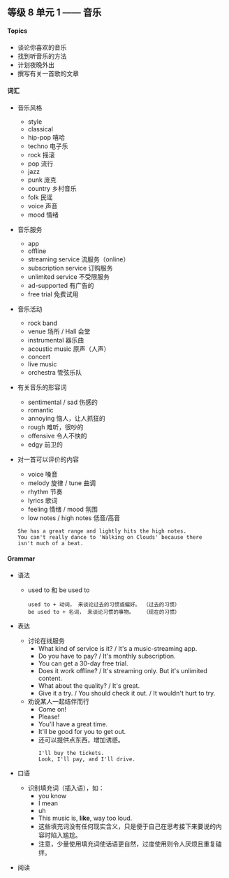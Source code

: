 ## 等级 8 单元 1 —— 音乐

#### Topics
* 谈论你喜欢的音乐
* 找到听音乐的方法
* 计划夜晚外出
* 撰写有关一首歌的文章

#### 词汇
* 音乐风格
    * style
    * classical
    * hip-pop 嘻哈
    * techno 电子乐
    * rock 摇滚
    * pop 流行
    * jazz
    * punk 庞克
    * country 乡村音乐
    * folk 民谣
    * voice 声音
    * mood 情绪

* 音乐服务
    * app
    * offline
    * streaming service 流服务（online）
    * subscription service 订购服务
    * unlimited service 不受限服务
    * ad-supported 有广告的
    * free trial 免费试用

* 音乐活动
    * rock band
    * venue 场所 / Hall 会堂
    * instrumental 器乐曲
    * acoustic music 原声（人声）
    * concert
    * live music
    * orchestra 管弦乐队

* 有关音乐的形容词
    * sentimental / sad 伤感的
    * romantic
    * annoying 恼人，让人抓狂的
    * rough 难听，很吵的
    * offensive 令人不快的
    * edgy 前卫的

* 对一首可以评价的内容
    * voice 嗓音
    * melody 旋律 / tune 曲调
    * rhythm 节奏
    * lyrics 歌词
    * feeling 情绪 / mood 氛围
    * low notes / high notes 低音/高音
    ```
    She has a great range and lightly hits the high notes.
    You can't really dance to 'Walking on Clouds' because there
    isn't much of a beat.
    ```

#### Grammar
* 语法
    * used to 和 be used to
      ```
      used to + 动词， 来谈论过去的习惯或偏好。 （过去的习惯）
      be used to + 名词， 来谈论习惯的事物。   （现在的习惯）
      ```

* 表达
    * 讨论在线服务
        * What kind of service is it? / It's a music-streaming app.
        * Do you have to pay? / It's monthly subscription.
        * You can get a 30-day free trial.
        * Does it work offline? / It's streaming only. But it's unlimited content.
        * What about the quality? / It's great.
        * Give it a try. / You should check it out. / It wouldn't hurt to try.
    * 劝说某人一起结伴而行
        * Come on!
        * Please!
        * You'll have a great time.
        * It'll be good for you to get out.
        * 还可以提供点东西，增加诱惑。
          ```
          I'll buy the tickets.
          Look, I'll pay, and I'll drive.
          ```

* 口语
    * 识别填充词（插入语），如：
        * you know
        * I mean
        * uh
        * This music is, **like**, way too loud.
        * 这些填充词没有任何现实含义，只是便于自己在思考接下来要说的内容时陷入尴尬。
        * 注意，少量使用填充词使话语更自然，过度使用则令人厌烦且重复磕绊。

* 阅读
